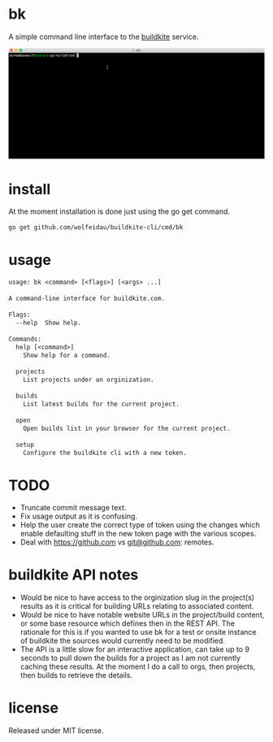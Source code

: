 # bk

A simple command line interface to the [buildkite](http://buildkite.com) service.

![ScreenShot](/docs/buildkite-cli-builds.gif)

# install

At the moment installation is done just using the go get command.

```
go get github.com/wolfeidau/buildkite-cli/cmd/bk
```

# usage

```
usage: bk <command> [<flags>] [<args> ...]

A command-line interface for buildkite.com.

Flags:
  --help  Show help.

Commands:
  help [<command>]
    Show help for a command.

  projects
    List projects under an orginization.

  builds
    List latest builds for the current project.

  open
    Open builds list in your browser for the current project.

  setup
    Configure the buildkite cli with a new token.

```

# TODO

* Truncate commit message text.
* Fix usage output as it is confusing.
* Help the user create the correct type of token using the changes which enable defaulting stuff in the new token page with the various scopes.
* Deal with https://github.com vs git@github.com: remotes.

# buildkite API notes

* Would be nice to have access to the orginization slug in the project(s) results as it is critical for building URLs relating to associated content.
* Would be nice to have notable website URLs in the project/build content, or some base resource which defines then in the REST API. The rationale for this is if you wanted to use bk for a test or onsite instance of buildkite the sources would currently need to be modified.
* The API is a little slow for an interactive application, can take up to 9 seconds to pull down the builds for a project as I am not currently caching these results. At the moment I do a call to orgs, then projects, then builds to retrieve the details.

# license

Released under MIT license.